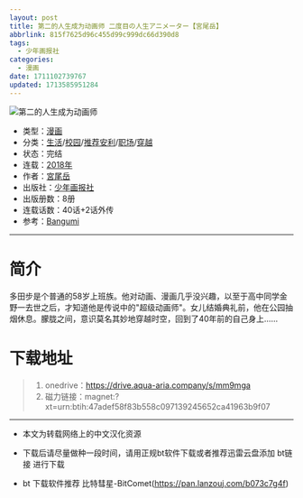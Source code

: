 ```yaml
---
layout: post
title: 第二的人生成为动画师 二度目の人生アニメーター【宮尾岳】
abbrlink: 815f7625d96c455d99c999dc66d390d8
tags:
  - 少年画报社
categories:
  - 漫画
date: 1711102739767
updated: 1713585951284
---
```


![第二的人生成为动画师](https://img.20000207.xyz/file/cd7cd83073d1c33dd25d4.jpg)

- 类型：[漫画](/index.php/category/漫画)
- 分类：[生活](/index.php/category/生活)/[校园](/index.php/category/校园)/[推荐安利](/index.php/category/推荐安利)/[职场](/index.php/category/职场)/[穿越](/index.php/category/穿越)
- 状态：完结
- 连载：[2018年](/index.php/category/2018年)
- 作者：[宮尾岳](/index.php/category/宮尾岳)
- 出版社：[少年画报社](/index.php/category/少年画报社)
- 出版册数：8册
- 连载话数：40话+2话外传
- 参考：[Bangumi](https://bangumi.tv/subject/275227)

***

# 简介

多田步是个普通的58岁上班族。他对动画、漫画几乎没兴趣，以至于高中同学金野一去世之后，才知道他是传说中的"超级动画师"。女儿结婚典礼前，他在公园抽烟休息。朦胧之间，意识莫名其妙地穿越时空，回到了40年前的自己身上……

# 下载地址

> 1. onedrive：<https://drive.aqua-aria.company/s/mm9mga>
> 2. 磁力链接：magnet:?xt=urn:btih:47adef58f83b558c097139245652ca41963b9f07

***

- 本文为转载网络上的中文汉化资源

- 下载后请尽量做种一段时间，请用正规bt软件下载或者推荐迅雷云盘添加 bt链接 进行下载

- bt 下载软件推荐 比特彗星-BitComet(<https://pan.lanzouj.com/b073c7g4f>)
